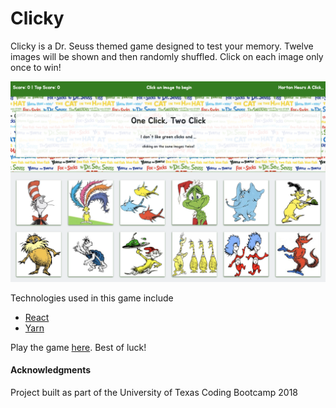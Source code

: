 # Clicky

Clicky is a Dr. Seuss themed game designed to test your memory.  Twelve images will be shown and then randomly shuffled.  Click on each image only once to win!

![screenshot](clicky/public/screenshot.png)

Technologies used in this game include 
* [React](https://reactjs.org/)
* [Yarn](https://yarnpkg.com/en/)

Play the game [here](https://cmronk.github.io/clickyclickclickity/). Best of luck!


#### Acknowledgments
Project built as part of the University of Texas Coding Bootcamp 2018
